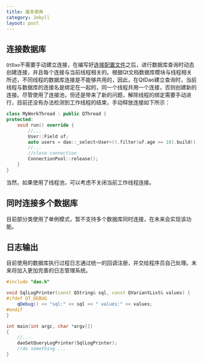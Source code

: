 ```yaml
---
title: 基本使用
category: Jekyll
layout: post
---
```


连接数据库
-------------

`QtDao`不需要手动建立连接，在编写好[连接配置文件]({{site.baseurl}}/pages/config/03_init/#创建连接配置文件)之后，进行数据库查询时动态创建连接，并且每个连接与当前线程相关的。根据Qt文档数据库模块与线程相关所述，不同线程的数据库连接是不能够共用的，因此，在QtDao建立查询时，当前线程与数据库的连接名是绑定在一起的，同一个线程共用一个连接，否则创建新的连接。尽管使用了连接池，但还是带来了新的问题，解除线程的绑定需要手动进行，目前还没有办法检测到工作线程的结束，手动释放连接如下所示：
```cpp
class MyWorkThread : public QThread {
protected:
    void run() override {
        //...
        User::Field uf;
        auto users = dao::_select<User>().filter(uf.age >= 18).build().list();
        //...
        //close connection
        ConnectionPool::release();
    }
}
```
当然，如果使用了线程池，可以考虑不关闭当前工作线程连接。

同时连接多个数据库
-------------

目前部分类使用了单例模式，暂不支持多个数据库同时连接，在未来会实现该功能。

日志输出
-------------

目前使用的数据库执行过程日志通过统一的回调注册，并交给程序员自己处理。未来将加入更加完善的日志管理系统。
```cpp
#include "dao.h"

void SqlLogPrinter(const QString& sql, const QVariantList& values) {
#ifdef QT_DEBUG
    qDebug() << "sql:" << sql << " values:" << values;
#endif
}

int main(int argc, char *argv[])
{
    //...
    daoSetQueryLogPrinter(SqlLogPrinter);
    //do something ...
}
```